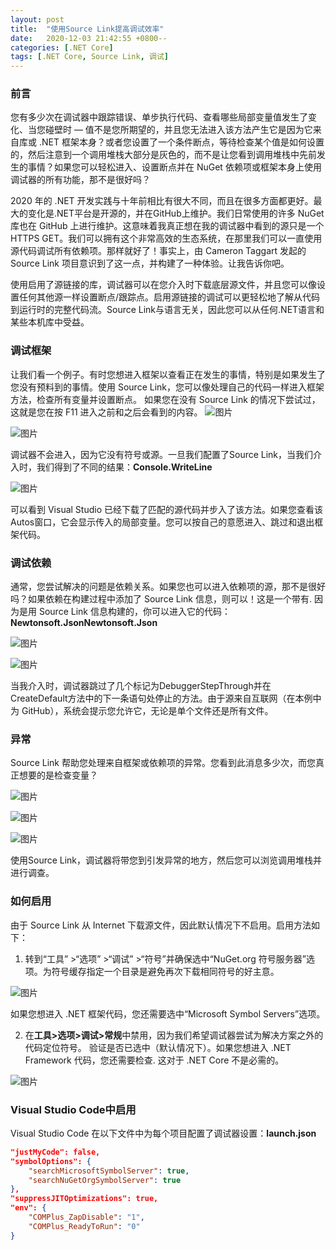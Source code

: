 ```yaml
---
layout: post
title:  "使用Source Link提高调试效率"
date:   2020-12-03 21:42:55 +0800--
categories: [.NET Core]
tags: [.NET Core, Source Link, 调试]  
---
```


### 前言
您有多少次在调试器中跟踪错误、单步执行代码、查看哪些局部变量值发生了变化、当您碰壁时 — 值不是您所期望的，并且您无法进入该方法产生它是因为它来自库或 .NET 框架本身？或者您设置了一个条件断点，等待检查某个值是如何设置的，然后注意到一个调用堆栈大部分是灰色的，而不是让您看到调用堆栈中先前发生的事情？如果您可以轻松进入、设置断点并在 NuGet 依赖项或框架本身上使用调试器的所有功能，那不是很好吗？

2020 年的 .NET 开发实践与十年前相比有很大不同，而且在很多方面都更好。最大的变化是.NET平台是开源的，并在GitHub上维护。我们日常使用的许多 NuGet 库也在 GitHub 上进行维护。这意味着我真正想在我的调试器中看到的源只是一个 HTTPS GET。我们可以拥有这个非常高效的生态系统，在那里我们可以一直使用源代码调试所有依赖项。那样就好了！事实上，由 Cameron Taggart 发起的 Source Link 项目意识到了这一点，并构建了一种体验。让我告诉你吧。

使用启用了源链接的库，调试器可以在您介入时下载底层源文件，并且您可以像设置任何其他源一样设置断点/跟踪点。启用源链接的调试可以更轻松地了解从代码到运行时的完整代码流。Source Link与语言无关，因此您可以从任何.NET语言和某些本机库中受益。

### 调试框架
让我们看一个例子。有时您想进入框架以查看正在发生的事情，特别是如果发生了您没有预料到的事情。使用 Source Link，您可以像处理自己的代码一样进入框架方法，检查所有变量并设置断点。
如果您在没有 Source Link 的情况下尝试过，这就是您在按 F11 进入之前和之后会看到的内容。
![图片](https://devblogs.microsoft.com/dotnet/wp-content/uploads/sites/10/2020/11/debug-framework-before.png)

![图片](https://devblogs.microsoft.com/dotnet/wp-content/uploads/sites/10/2020/11/debug-framework-nosourcelink-after.png)

调试器不会进入，因为它没有符号或源。一旦我们配置了Source Link，当我们介入时，我们得到了不同的结果：**Console.WriteLine**

![图片](https://devblogs.microsoft.com/dotnet/wp-content/uploads/sites/10/2020/11/debug-framework-sourcelink-after.png)

可以看到 Visual Studio 已经下载了匹配的源代码并步入了该方法。如果您查看该Autos窗口，它会显示传入的局部变量。您可以按自己的意愿进入、跳过和退出框架代码。

### 调试依赖
通常，您尝试解决的问题是依赖关系。如果您也可以进入依赖项的源，那不是很好吗？如果依赖在构建过程中添加了 Source Link 信息，则可以！这是一个带有. 因为是用 Source Link 信息构建的，你可以进入它的代码：**Newtonsoft.JsonNewtonsoft.Json**

![图片](https://devblogs.microsoft.com/dotnet/wp-content/uploads/sites/10/2020/11/newtonsoft-json-before.png)

![图片](https://devblogs.microsoft.com/dotnet/wp-content/uploads/sites/10/2020/11/newtonsoft-json-after.png)

当我介入时，调试器跳过了几个标记为DebuggerStepThrough并在CreateDefault方法中的下一条语句处停止的方法。由于源来自互联网（在本例中为 GitHub），系统会提示您允许它，无论是单个文件还是所有文件。

### 异常
Source Link 帮助您处理来自框架或依赖项的异常。您看到此消息多少次，而您真正想要的是检查变量？

![图片](https://devblogs.microsoft.com/dotnet/wp-content/uploads/sites/10/2020/11/unhandled-exception-before.png)

![图片](https://devblogs.microsoft.com/dotnet/wp-content/uploads/sites/10/2020/11/unhandled-exception-after-thrown.png)

![图片](https://devblogs.microsoft.com/dotnet/wp-content/uploads/sites/10/2020/11/unhandled-exception-after.png)

使用Source Link，调试器将带您到引发异常的地方，然后您可以浏览调用堆栈并进行调查。

### 如何启用
由于 Source Link 从 Internet 下载源文件，因此默认情况下不启用。启用方法如下：
1. 转到“工具” >“选项” >“调试” >“符号”并确保选中“NuGet.org 符号服务器”选项。为符号缓存指定一个目录是避免再次下载相同符号的好主意。
   
![图片](https://devblogs.microsoft.com/dotnet/wp-content/uploads/sites/10/2020/11/visual-studio-step-1.png)

如果您想进入 .NET 框架代码，您还需要选中“Microsoft Symbol Servers”选项。

2. 在**工具>选项>调试>常规**中禁用，因为我们希望调试器尝试为解决方案之外的代码定位符号。 验证是否已选中（默认情况下）。如果您想进入 .NET Framework 代码，您还需要检查. 这对于 .NET Core 不是必需的。
   
![图片](https://devblogs.microsoft.com/dotnet/wp-content/uploads/sites/10/2020/11/visual-studio-step-2.png)

### Visual Studio Code中启用
Visual Studio Code 在以下文件中为每个项目配置了调试器设置：**launch.json**

```Json
"justMyCode": false,
"symbolOptions": {
    "searchMicrosoftSymbolServer": true,
    "searchNuGetOrgSymbolServer": true
},
"suppressJITOptimizations": true,
"env": {
    "COMPlus_ZapDisable": "1",
    "COMPlus_ReadyToRun": "0"
}
```